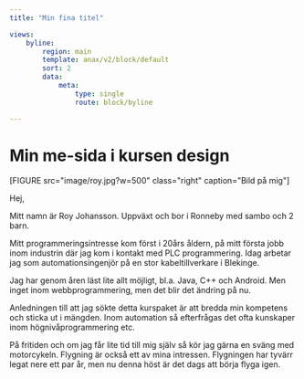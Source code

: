 ```yaml
---
title: "Min fina titel"

views:
    byline:
        region: main
        template: anax/v2/block/default
        sort: 2
        data:
            meta:
                type: single
                route: block/byline

---
```

Min me-sida i kursen design
=========================


[FIGURE src="image/roy.jpg?w=500" class="right" caption="Bild på mig"]

Hej,

Mitt namn är Roy Johansson. Uppväxt och bor i Ronneby med sambo och 2 barn.

Mitt programmeringsintresse kom först i 20års åldern, på mitt första jobb inom industrin där jag kom i kontakt med PLC programmering.
Idag arbetar jag som automationsingenjör på en stor kabeltillverkare i Blekinge.

Jag har genom åren läst lite allt möjligt, bl.a. Java, C++ och Android. Men inget inom webbprogrammering, men det blir det ändring på nu.

Anledningen till att jag sökte detta kurspaket är att bredda min kompetens och sticka ut i mängden. Inom automation så efterfrågas det ofta kunskaper inom högnivåprogrammering etc.

På fritiden och om jag får lite tid till mig själv så kör jag gärna en sväng med motorcykeln. Flygning är också ett av mina intressen. Flygningen har tyvärr legat nere ett par år, men nu denna höst är det dags att börja flyga igen.
